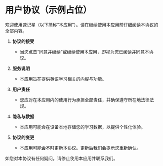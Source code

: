 # 用户协议（示例占位）

欢迎使用速记星（以下简称“本应用”）。请在继续使用本应用前仔细阅读本协议的全部内容。

1. **协议的接受**
   - 当您点击“同意并继续”或继续使用本应用，即视为您已阅读并同意本协议。

2. **服务说明**
   - 本应用旨在提供英语学习相关的内容与功能。

3. **用户责任**
   - 您应对在本应用内的使用行为承担全部责任，并确保遵守所在地法律法规。

4. **隐私与数据**
   - 本应用可能会在设备本地存储您的学习数据，以提供个性化体验。

5. **协议的变更**
   - 本应用可能会不时更新本协议。更新后我们会提示您重新确认。

如您对本协议有任何疑问，请停止使用本应用并联系我们。
